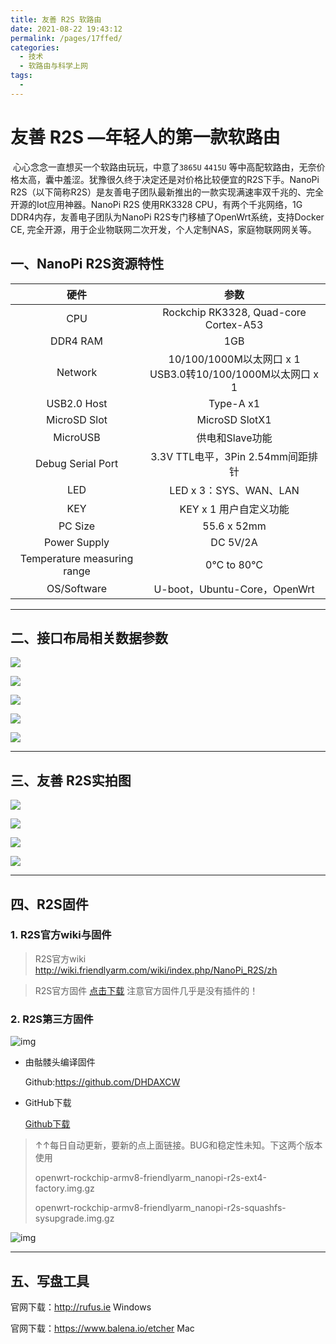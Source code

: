 ```yaml
---
title: 友善 R2S 软路由
date: 2021-08-22 19:43:12
permalink: /pages/17ffed/
categories:
  - 技术
  - 软路由与科学上网
tags:
  - 
---
```

# 友善 R2S —年轻人的第一款软路由

​		心心念念一直想买一个软路由玩玩，中意了`3865U` `4415U` 等中高配软路由，无奈价格太高，囊中羞涩。犹豫很久终于决定还是对价格比较便宜的R2S下手。
​		NanoPi R2S（以下简称R2S）是友善电子团队最新推出的一款实现满速率双千兆的、完全开源的Iot应用神器。NanoPi R2S 使用RK3328 CPU，有两个千兆网络，1G DDR4内存，友善电子团队为NanoPi R2S专门移植了OpenWrt系统，支持Docker CE, 完全开源，用于企业物联网二次开发，个人定制NAS，家庭物联网网关等。

## 一、NanoPi R2S资源特性

|            硬件             |                             参数                             |
| :-------------------------: | :----------------------------------------------------------: |
|             CPU             |            Rockchip RK3328, Quad-core Cortex-A53             |
|          DDR4 RAM           |                             1GB                              |
|           Network           | 10/100/1000M以太网口 x 1 <br />USB3.0转10/100/1000M以太网口 x 1 |
|         USB2.0 Host         |                          Type-A x1                           |
|        MicroSD Slot         |                        MicroSD SlotX1                        |
|          MicroUSB           |                       供电和Slave功能                        |
|      Debug Serial Port      |              3.3V TTL电平，3Pin 2.54mm间距排针               |
|             LED             |                    LED x 3：SYS、WAN、LAN                    |
|             KEY             |                    KEY x 1 用户自定义功能                    |
|           PC Size           |                         55.6 x 52mm                          |
|        Power Supply         |                           DC 5V/2A                           |
| Temperature measuring range |                          0℃ to 80℃                           |
|         OS/Software         |                 U-boot，Ubuntu-Core，OpenWrt                 |

---

## 二、接口布局相关数据参数

![](https://cloud.singerw.com/images/2021/04/25/GdO1qUrK3p/NanoPi_R2S-layout.jpg)

![](https://cloud.singerw.com/images/2021/04/25/SxyhfgcFST/2.JPG)

![](https://cloud.singerw.com/images/2021/04/25/tA4KHyzavm/3.JPG)

<img src="https://cloud.singerw.com/images/2021/04/25/ab3ZbnGxl2/5.JPG" style="zoom:100%;" />

![](https://cloud.singerw.com/images/2021/04/25/ryfAhfk8fC/6.JPG)

---

## 三、友善 R2S实拍图

![](https://cloud.singerw.com/images/2021/04/25/Fh4a5uVvdb/7.JPG)

![](https://cloud.singerw.com/images/2021/04/25/QIoL457VRe/8.JPG)

![](https://cloud.singerw.com/images/2021/04/25/WjqED94yrY/9.JPG)

![](https://cloud.singerw.com/images/2021/04/25/rayZJWAcjo/10.JPG)

---

## 四、R2S固件

### 1. R2S官方wiki与固件



>  R2S官方wiki  http://wiki.friendlyarm.com/wiki/index.php/NanoPi_R2S/zh

> R2S官方固件 [点击下载](https://cccscls-my.sharepoint.com/:u:/g/personal/boss_jldjld_com/EYe6qRh2p5pHtnAnuZdr99QBjcoVFqvTg619x6qMVH1YKQ?e=RPlE0P)  注意官方固件几乎是没有插件的！



### 2. R2S第三方固件

![img](https://gblobscdn.gitbook.com/spaces%2F-MOj4TndW1aJFvpWDOor%2Favatar-1608187003974.png?alt=media)

* 由骷髅头编译固件

  Github:[https://github.com/DHDAXCW ](https://github.com/DHDAXCW )

* GitHub下载

  [Github下载](https://github.com/DHDAXCW/NanoPi-R2S-2021/releases)

> ↑↑每日自动更新，要新的点上面链接。BUG和稳定性未知。下这两个版本使用
>
> openwrt-rockchip-armv8-friendlyarm_nanopi-r2s-ext4-factory.img.gz 
>
> openwrt-rockchip-armv8-friendlyarm_nanopi-r2s-squashfs-sysupgrade.img.gz 

![img](https://gblobscdn.gitbook.com/assets%2F-MOj4TndW1aJFvpWDOor%2F-MV_ft2ncDOCbhgtARcJ%2F-MV_jT7jg9eqkt0vcvoZ%2FDesktop%20Screenshot%202021.03.12%20-%2017.17.32.29.png?alt=media&token=575d2971-2b7b-4f89-a36a-53ebafdc017c)

---

## 五、写盘工具

官网下载：http://rufus.ie   Windows

官网下载：https://www.balena.io/etcher  Mac